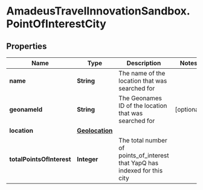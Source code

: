 # AmadeusTravelInnovationSandbox.PointOfInterestCity

## Properties
Name | Type | Description | Notes
------------ | ------------- | ------------- | -------------
**name** | **String** | The name of the location that was searched for | 
**geonameId** | **String** | The Geonames ID of the location that was searched for | [optional] 
**location** | [**Geolocation**](Geolocation.md) |  | 
**totalPointsOfInterest** | **Integer** | The total number of points_of_interest that YapQ has indexed for this city | 


